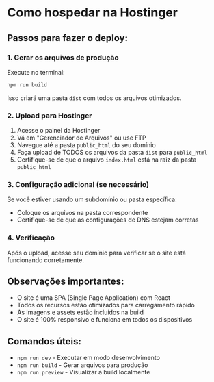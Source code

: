 
# Como hospedar na Hostinger

## Passos para fazer o deploy:

### 1. Gerar os arquivos de produção
Execute no terminal:
```bash
npm run build
```

Isso criará uma pasta `dist` com todos os arquivos otimizados.

### 2. Upload para Hostinger
1. Acesse o painel da Hostinger
2. Vá em "Gerenciador de Arquivos" ou use FTP
3. Navegue até a pasta `public_html` do seu domínio
4. Faça upload de TODOS os arquivos da pasta `dist` para `public_html`
5. Certifique-se de que o arquivo `index.html` está na raiz da pasta `public_html`

### 3. Configuração adicional (se necessário)
Se você estiver usando um subdomínio ou pasta específica:
- Coloque os arquivos na pasta correspondente
- Certifique-se de que as configurações de DNS estejam corretas

### 4. Verificação
Após o upload, acesse seu domínio para verificar se o site está funcionando corretamente.

## Observações importantes:
- O site é uma SPA (Single Page Application) com React
- Todos os recursos estão otimizados para carregamento rápido
- As imagens e assets estão incluídos na build
- O site é 100% responsivo e funciona em todos os dispositivos

## Comandos úteis:
- `npm run dev` - Executar em modo desenvolvimento
- `npm run build` - Gerar arquivos para produção
- `npm run preview` - Visualizar a build localmente
